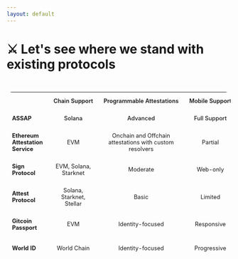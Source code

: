 ```yaml
---
layout: default
---
```


# ⚔️ Let's see where we stand with existing protocols

<div class="competitor-table">
  <table>
    <thead>
      <tr>
        <th></th>
        <th>Chain Support</th>
        <th>Programmable Attestations</th>
        <th>Mobile Support</th>
        <th>Sybil Protection</th>
      </tr>
    </thead>
    <tbody>
      <tr class="highlighted-row">
        <td>ASSAP</td>
        <td>Solana</td>
        <td>Advanced</td>
        <td>Full Support</td>
        <td>Comprehensive</td>
      </tr>
      <tr>
        <td>Ethereum Attestation Service</td>
        <td>EVM</td>
        <td>Onchain and Offchain attestations with custom resolvers</td>
        <td>Partial</td>
        <td>None</td>
      </tr>
      <tr>
        <td>Sign Protocol</td>
        <td>EVM, Solana, Starknet</td>
        <td>Moderate</td>
        <td>Web-only</td>
        <td>None</td>
      </tr>
      <tr>
        <td>Attest Protocol</td>
        <td>Solana, Starknet, Stellar</td>
        <td>Basic</td>
        <td>Limited</td>
        <td>None</td>
      </tr>
      <tr>
        <td>Gitcoin Passport</td>
        <td>EVM</td>
        <td>Identity-focused</td>
        <td>Responsive</td>
        <td>Traditional Credentials</td>
      </tr>
      <tr>
        <td>World ID</td>
        <td>World Chain</td>
        <td>Identity-focused</td>
        <td>Progressive</td>
        <td>Proof of Humanity</td>
      </tr>
    </tbody>
  </table>
</div>

<style>
.competitor-table {
  width: 100%;
  margin-top: 2rem;
  max-width: 100%;
  overflow-x: auto;
}

.competitor-table table {
  width: 100%;
  border-collapse: separate;
  border-spacing: 0;
  border-radius: 12px;
  overflow: hidden;
  background-color: var(--slidev-theme-background);
  font-size: 0.8rem;
}

.competitor-table th {
  background-color: var(--slidev-theme-border);
  color: var(--slidev-theme-text);
  font-weight: 600;
  padding: 0.75rem;
  text-align: center;
  white-space: nowrap;
}

.competitor-table th:first-child {
  text-align: left;
  width: 20%;
}

.competitor-table td {
  padding: 0.75rem;
  border-bottom: 1px solid var(--slidev-theme-border);
  text-align: center;
  color: var(--slidev-theme-text);
}

.competitor-table td:first-child {
  font-weight: 700;
  text-align: left;
}

.highlighted-row {
  background-color: var(--slidev-theme-highlight);
  border-left: 4px solid var(--slidev-theme-accent);
}

.highlighted-row td {
  font-weight: 500;
}

.highlighted-row td:first-child {
  color: var(--slidev-theme-text);
  font-weight: 700;
}

@media (max-width: 768px) {
  .competitor-table table {
    font-size: 0.7rem;
  }
  
  .competitor-table th,
  .competitor-table td {
    padding: 0.5rem;
  }
}
</style>
